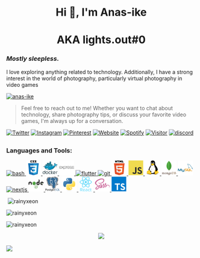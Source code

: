 <h1 align="center">Hi 👋, I'm Anas-ike</h1>

<h1 align="center">AKA lights.out#0</h1>

### _Mostly sleepless._

I love exploring anything related to technology.
Additionally, I have a strong interest in the world of photography, particularly virtual photography in video games

<p align="left"> <a href="https://github.com/ryo-ma/github-profile-trophy"><img src="https://github-profile-trophy.vercel.app/?username=anas-ike" alt="anas-ike" /></a> </p>


> Feel free to reach out to me! Whether you want to chat about technology, share photography tips, or discuss your favorite video games, I'm always up for a conversation.

[![Twitter](https://img.shields.io/badge/-Lightsout-blue?style=flat-square&labelColor=gray&logo=Twitter&logoColor=white&link=https://www.twitter.com/)](https://www.twitter.com/)
[![Instagram](https://img.shields.io/badge/-@Lightsout-purple?style=flat-square&labelColor=gray&logo=instagram&logoColor=white&link=https://instagram.com/anas.ike/)](https://instagram.com/anas.ike)
[![Pinterest](https://img.shields.io/badge/-@Lightsout-red?style=flat-square&labelColor=gray&logo=pinterest&logoColor=white&link=https://id.pinterest.com/romanroman.nya/)](https://id.pinterest.com/romanroman.nya)
[![Website](https://img.shields.io/badge/Website-Visit%20Now-blue?style=flat&logo=About.me&logoColor=white)](https://lightsout.theelf.tech)
[![Spotify](https://img.shields.io/badge/-Lightsout-green?style=flat-square&labelColor=gray&logo=spotify&logoColor=white&link=https://open.spotify.com/user/82kz1tfqi84c9fib7b9kfc15h)](https://open.spotify.com/user/82kz1tfqi84c9fib7b9kfc15h/)
[![Visitor](https://visitor-badge.laobi.icu/badge?page_id=anas-ike.anas-ike&)](https://visitor-badge.laobi.icu/badge?page_id=anas-ike.anas-ike&)
[![discord](https://img.shields.io/badge/Join_Discord-5865F2.svg?&style=flat-square&logo=discord&logoColor=white&link=https://discord.gg/AaZasMN3yG)](https://discord.gg/AaZasMN3yG)
##

<h3 align="left">Languages and Tools:</h3>
<p align="left"> <a href="https://www.gnu.org/software/bash/" target="_blank" rel="noreferrer"> <img src="https://www.vectorlogo.zone/logos/gnu_bash/gnu_bash-icon.svg" alt="bash" width="40" height="40"/> </a> <a href="https://www.w3schools.com/css/" target="_blank" rel="noreferrer"> <img src="https://raw.githubusercontent.com/devicons/devicon/master/icons/css3/css3-original-wordmark.svg" alt="css3" width="40" height="40"/> </a> <a href="https://www.docker.com/" target="_blank" rel="noreferrer"> <img src="https://raw.githubusercontent.com/devicons/devicon/master/icons/docker/docker-original-wordmark.svg" alt="docker" width="40" height="40"/> </a> <a href="https://expressjs.com" target="_blank" rel="noreferrer"> <img src="https://raw.githubusercontent.com/devicons/devicon/master/icons/express/express-original-wordmark.svg" alt="express" width="40" height="40"/> </a> <a href="https://flutter.dev" target="_blank" rel="noreferrer"> <img src="https://www.vectorlogo.zone/logos/flutterio/flutterio-icon.svg" alt="flutter" width="40" height="40"/> </a> <a href="https://git-scm.com/" target="_blank" rel="noreferrer"> <img src="https://www.vectorlogo.zone/logos/git-scm/git-scm-icon.svg" alt="git" width="40" height="40"/> </a> <a href="https://www.w3.org/html/" target="_blank" rel="noreferrer"> <img src="https://raw.githubusercontent.com/devicons/devicon/master/icons/html5/html5-original-wordmark.svg" alt="html5" width="40" height="40"/> </a> <a href="https://developer.mozilla.org/en-US/docs/Web/JavaScript" target="_blank" rel="noreferrer"> <img src="https://raw.githubusercontent.com/devicons/devicon/master/icons/javascript/javascript-original.svg" alt="javascript" width="40" height="40"/> </a> <a href="https://www.linux.org/" target="_blank" rel="noreferrer"> <img src="https://raw.githubusercontent.com/devicons/devicon/master/icons/linux/linux-original.svg" alt="linux" width="40" height="40"/> </a> <a href="https://www.mongodb.com/" target="_blank" rel="noreferrer"> <img src="https://raw.githubusercontent.com/devicons/devicon/master/icons/mongodb/mongodb-original-wordmark.svg" alt="mongodb" width="40" height="40"/> </a> <a href="https://www.mysql.com/" target="_blank" rel="noreferrer"> <img src="https://raw.githubusercontent.com/devicons/devicon/master/icons/mysql/mysql-original-wordmark.svg" alt="mysql" width="40" height="40"/> </a> <a href="https://nextjs.org/" target="_blank" rel="noreferrer"> <img src="https://cdn.worldvectorlogo.com/logos/nextjs-2.svg" alt="nextjs" width="40" height="40"/> </a> <a href="https://nodejs.org" target="_blank" rel="noreferrer"> <img src="https://raw.githubusercontent.com/devicons/devicon/master/icons/nodejs/nodejs-original-wordmark.svg" alt="nodejs" width="40" height="40"/> </a> <a href="https://www.postgresql.org" target="_blank" rel="noreferrer"> <img src="https://raw.githubusercontent.com/devicons/devicon/master/icons/postgresql/postgresql-original-wordmark.svg" alt="postgresql" width="40" height="40"/> </a> <a href="https://www.python.org" target="_blank" rel="noreferrer"> <img src="https://raw.githubusercontent.com/devicons/devicon/master/icons/python/python-original.svg" alt="python" width="40" height="40"/> </a> <a href="https://reactjs.org/" target="_blank" rel="noreferrer"> <img src="https://raw.githubusercontent.com/devicons/devicon/master/icons/react/react-original-wordmark.svg" alt="react" width="40" height="40"/> </a> <a href="https://sass-lang.com" target="_blank" rel="noreferrer"> <img src="https://raw.githubusercontent.com/devicons/devicon/master/icons/sass/sass-original.svg" alt="sass" width="40" height="40"/> </a> <a href="https://www.typescriptlang.org/" target="_blank" rel="noreferrer"> <img src="https://raw.githubusercontent.com/devicons/devicon/master/icons/typescript/typescript-original.svg" alt="typescript" width="40" height="40"/> </a> </p>

<p>&nbsp;<img src="https://github-readme-stats.vercel.app/api?username=anas-ike&show_icons=true&theme=tokyonight&locale=en&show=reviews,discussions_started,discussions_answered,prs_merged,prs_merged_percentage" alt="rainyxeon" /></p>

<p><img src="https://github-readme-stats.vercel.app/api/top-langs?username=anas-ike&show_icons=true&theme=tokyonight&locale=en&layout=compact" alt="rainyxeon" /></p>

<p><img src="https://github-readme-streak-stats.herokuapp.com/?user=anas-ike&theme=dark&starting_year=2020" alt="rainyxeon" /></p>

<p align="center"> 
  <a href="https://open.spotify.com/user/82kz1tfqi84c9fib7b9kfc15h" target="_blank"> <img src="https://spotify-recently-played-readme.vercel.app/api?user=82kz1tfqi84c9fib7b9kfc15h"/> </a> 
</p>

<!--```javascript
## What i'am listening to
<a href="https://lrmn7.vercel.app/api/now-playing?open=yes">
  <img src="https://lrmn7.vercel.app/api/now-playing" width="356" height="104" alt="Now Playing"/>
</a>
```-->
<img src="https://discord.c99.nl/widget/theme-2/612666923502796818.png" >
